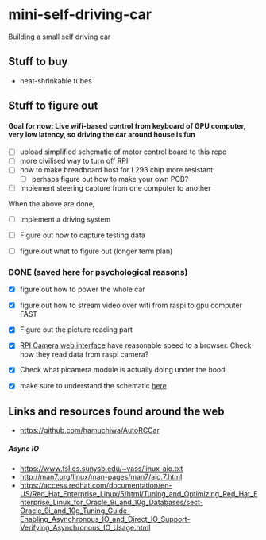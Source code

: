 # mini-self-driving-car
Building a small self driving car


## Stuff to buy
- heat-shrinkable tubes


## Stuff to figure out

#### Goal for now: Live wifi-based control from keyboard of GPU computer, very low latency, so driving the car around house is fun
- [ ] upload simplified schematic of motor control board to this repo
- [ ] more civilised way to turn off RPI
- [ ] how to make breadboard host for L293 chip more resistant:
    - [ ] perhaps figure out how to make your own PCB?
- [ ] Implement steering capture from one computer to another

When the above are done, 
- [ ] Implement a driving system
- [ ] Figure out how to capture testing data        


- [ ] figure out what to figure out (longer term plan)


### DONE (saved here for psychological reasons)
- [x] figure out how to power the whole car
- [X] figure out how to stream video over wifi from raspi to gpu computer FAST
- [X] Figure out the picture reading part
- [X] [RPI Camera web interface](http://elinux.org/RPi-Cam-Web-Interface) have reasonable speed to a browser.
           Check how they read data from raspi camera?
- [X] Check what picamera module is actually doing under the hood
- [x] make sure to understand the schematic [here](https://business.tutsplus.com/tutorials/controlling-dc-motors-using-python-with-a-raspberry-pi--cms-20051)      
    

## Links and resources found around the web

- https://github.com/hamuchiwa/AutoRCCar

##### Async IO
- https://www.fsl.cs.sunysb.edu/~vass/linux-aio.txt
- http://man7.org/linux/man-pages/man7/aio.7.html
- https://access.redhat.com/documentation/en-US/Red_Hat_Enterprise_Linux/5/html/Tuning_and_Optimizing_Red_Hat_Enterprise_Linux_for_Oracle_9i_and_10g_Databases/sect-Oracle_9i_and_10g_Tuning_Guide-Enabling_Asynchronous_IO_and_Direct_IO_Support-Verifying_Asynchronous_IO_Usage.html





